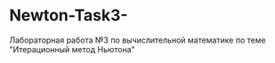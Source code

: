 # Newton-Task3-
Лабораторная работа №3 по вычислительной математике по теме "Итерационный метод Ньютона"
